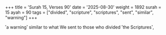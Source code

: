 +++
title = 'Surah 15, Verses 90'
date = '2025-08-30'
weight = 1892
surah = 15
ayah = 90
tags = ["divided", "scripture", "scriptures", "sent", "similar", "warning"]
+++

˹a warning˺ similar to what We sent to those who divided ˹the Scriptures˺,